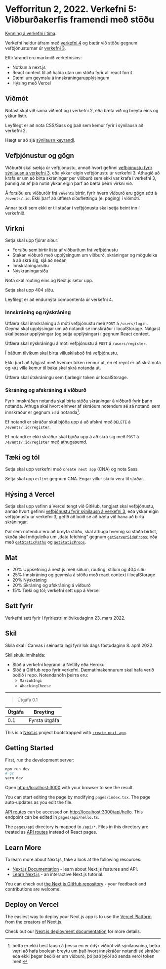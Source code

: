 # Vefforritun 2, 2022. Verkefni 5: Viðburðakerfis framendi með stöðu

[Kynning á verkefni í tíma](https://youtu.be/).

Verkefni heldur áfram með [verkefni 4](https://github.com/vefforritun/vef2-2022-v4/) og bætir við stöðu gegnum vefþjónusturnar úr [verkefni 3](https://github.com/vefforritun/vef2-2022-v3/).

Eftirfarandi eru markmið verkefnisins:

* Notkun á next.js
* React context til að halda utan um stöðu fyrir all react forrit
* Dæmi um geymslu á innskráningarupplýsingum
* Hýsing með Vercel

## Viðmót

Notast skal við sama viðmót og í verkefni 2, eða bæta við og breyta eins og ykkur listir.

Leyfilegt er að nota CSS/Sass og það sem kemur fyrir í sýnilausn að verkefni 2.

Hægt er að sjá [sýnilausn keyrandi](https://vef2-2022-v5-synilausn-vert.vercel.app/).

## Vefþjónustur og gögn

Viðburði skal sækja úr vefþjónustu, annað hvort gefinni [vefþjónustu fyrir sýnilausn á verkefni 3](https://vef2-20222-v3-synilausn.herokuapp.com/), eða ykkar eigin vefþjónustu úr verkefni 3. Athugið að krafa er um að birta skráningar per viðburð sem ekki var krafa í verkefni 3, þannig að ef þið notið ykkar eigin þarf að bæta þeirri virkni við.

Á forsíðu eru viðburðir frá `/events` birtir, fyrir hvern viðburð eru gögn sótt á `/events/:id`. Ekki þarf að útfæra síðuflettingu (e. paging) í viðmóti.

Annar texti sem ekki er til staðar í vefþjónustu skal setja beint inn í verkefnið.

## Virkni

Setja skal upp fjórar síður:

* Forsíðu sem birtir lista af viðburðum frá vefþjónustu
* Stakan viðburð með upplýsingum um viðburð, skráningar og möguleika á að skrá sig, sjá að neðan
* Innskráningarsíðu
* Nýskráningarsíðu

Nota skal routing eins og Next.js setur upp.

Setja skal upp 404 síðu.

Leyfilegt er að endurnýta compontenta úr verkefni 4.

### Innskráning og nýskráning

Útfæra skal innskráningu á móti vefþjónustu með `POST` á `/users/login`. Geyma skal upplýsingar um að notandi sé innskráður í localStorage. Nálgast skal þessar upplýsingar (og setja upplýsingar) í gegnum React context.

Útfæra skal nýskráningu á móti vefþjónustu á `POST` á `/users/register`.

Í báðum tilvikum skal birta villuskilaboð frá vefþjónustu.

Ekki þarf að fylgjast með hvenær token rennur út, en ef reynt er að skrá nota og `401` villa kemur til baka skal skrá notanda út.

Útfæra skal útskráningu sem fjarlægir token úr localStorage.

### Skráning og afskráning á viðburð

Fyrir innskráðan notanda skal birta stöðu skráningar á viðburð fyrir þann notanda. Athuga skal hvort einhver af skráðum notendum sé sá notandi sem innskráður er gegnum `id` á notanda[^1].

Ef notandi er skráður skal bjóða upp á að afskrá með `DELETE` á `/events/:id/register`.

Ef notandi er ekki skráður skal bjóða upp á að skrá sig með `POST` á `/events/:id/register` með athugasemd.

## Tæki og tól

Setja skal upp verkefni með `create next app` (CNA) og nota Sass.

Setja skal upp `eslint` gegnum CNA. Engar villur skulu vera til staðar.
    
## Hýsing á Vercel

Setja skal upp vefinn á Vercel tengt við GitHub, tengjast skal vefþjónustu, annað hvort gefinni [vefþjónustu fyrir sýnilausn á verkefni 3](https://vef2-20222-v3-synilausn.herokuapp.com/), eða ykkar eigin vefþjónustu úr verkefni 3, gefið að búið sé að bæta við hana að birta skráningar.

Þar sem notendur eru að breyta stöðu, skal athuga hvernig sú staða birtist, skoða skal möguleika um „data fetching“ gegnum [`getServerSideProps`](https://nextjs.org/docs/api-reference/data-fetching/get-server-side-props); eða með [`getStaticPaths`](https://nextjs.org/docs/api-reference/data-fetching/get-static-paths) og [`getStaticProps`](https://nextjs.org/docs/api-reference/data-fetching/get-static-props).

## Mat

* 20% Uppsetning á next.js með síðum, routing, stílum og 404 síðu
* 25% Innskráning og geymsla á stöðu með react context í localStorage
* 20% Nýskráning
* 20% Skráning og afskráning á viðburð
* 15% Tæki og tól; verkefni sett upp á Vercel

## Sett fyrir

Verkefni sett fyrir í fyrirlestri miðvikudaginn 23. mars 2022.

## Skil

Skila skal í Canvas í seinasta lagi fyrir lok dags föstudaginn 8. apríl 2022.

Skil skulu innihalda:

* Slóð á verkefni keyrandi á Netlify eða Heroku
* Slóð á GitHub repo fyrir verkefni. Dæmatímakennurum skal hafa verið boðið í repo. Notendanöfn þeirra eru:
  * `MarzukIngi`
  * `WhackingCheese`

[^1]: þetta er ekki best lausn á þessu en er ódýr viðbót við sýnilausnina, betra væri að hafa boolean breytu um það hvort innskráður notandi sé skráður eða ekki þegar beðið er um viðburð, þó það þýði að senda verði token með.

---

> Útgáfa 0.1

| Útgáfa | Breyting                                     |
|--------|----------------------------------------------|
| 0.1    | Fyrsta útgáfa                                |



This is a [Next.js](https://nextjs.org/) project bootstrapped with [`create-next-app`](https://github.com/vercel/next.js/tree/canary/packages/create-next-app).

## Getting Started

First, run the development server:

```bash
npm run dev
# or
yarn dev
```

Open [http://localhost:3000](http://localhost:3000) with your browser to see the result.

You can start editing the page by modifying `pages/index.tsx`. The page auto-updates as you edit the file.

[API routes](https://nextjs.org/docs/api-routes/introduction) can be accessed on [http://localhost:3000/api/hello](http://localhost:3000/api/hello). This endpoint can be edited in `pages/api/hello.ts`.

The `pages/api` directory is mapped to `/api/*`. Files in this directory are treated as [API routes](https://nextjs.org/docs/api-routes/introduction) instead of React pages.

## Learn More

To learn more about Next.js, take a look at the following resources:

- [Next.js Documentation](https://nextjs.org/docs) - learn about Next.js features and API.
- [Learn Next.js](https://nextjs.org/learn) - an interactive Next.js tutorial.

You can check out [the Next.js GitHub repository](https://github.com/vercel/next.js/) - your feedback and contributions are welcome!

## Deploy on Vercel

The easiest way to deploy your Next.js app is to use the [Vercel Platform](https://vercel.com/new?utm_medium=default-template&filter=next.js&utm_source=create-next-app&utm_campaign=create-next-app-readme) from the creators of Next.js.

Check out our [Next.js deployment documentation](https://nextjs.org/docs/deployment) for more details.
